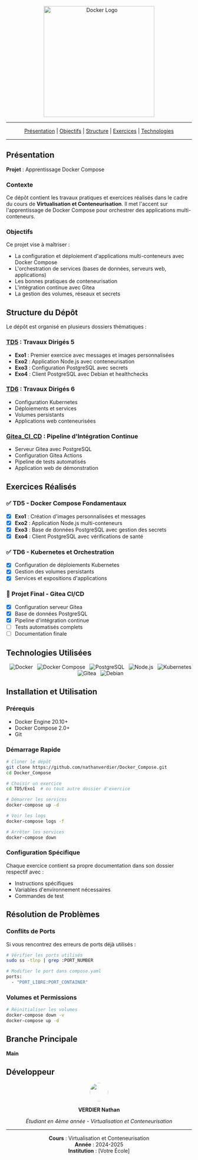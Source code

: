 <div align="center">

 <img src="https://www.docker.com/wp-content/uploads/2023/05/symbol_blue-docker-logo.png" alt="Docker Logo" style="width:300px;">
 
---

[Présentation](#présentation) | [Objectifs](#objectifs) | [Structure](#structure) | [Exercices](#exercices) | [Technologies](#technologies)

</div>

---

## Présentation  

**Projet** : Apprentissage Docker Compose  

### Contexte  

Ce dépôt contient les travaux pratiques et exercices réalisés dans le cadre du cours de **Virtualisation et Conteneurisation**. Il met l'accent sur l'apprentissage de Docker Compose pour orchestrer des applications multi-conteneurs.

### Objectifs  

Ce projet vise à maîtriser :
- La configuration et déploiement d'applications multi-conteneurs avec Docker Compose
- L'orchestration de services (bases de données, serveurs web, applications)
- Les bonnes pratiques de conteneurisation
- L'intégration continue avec Gitea
- La gestion des volumes, réseaux et secrets

## Structure du Dépôt  

Le dépôt est organisé en plusieurs dossiers thématiques :

### [**TD5**](TD5) : **Travaux Dirigés 5**  
- **Exo1** : Premier exercice avec messages et images personnalisées
- **Exo2** : Application Node.js avec conteneurisation
- **Exo3** : Configuration PostgreSQL avec secrets
- **Exo4** : Client PostgreSQL avec Debian et healthchecks

### [**TD6**](TD6) : **Travaux Dirigés 6**  
- Configuration Kubernetes
- Déploiements et services
- Volumes persistants
- Applications web conteneurisées

### [**Gitea_CI_CD**](Gitea_CI_CD) : **Pipeline d'Intégration Continue**  
- Serveur Gitea avec PostgreSQL
- Configuration Gitea Actions
- Pipeline de tests automatisés
- Application web de démonstration

## Exercices Réalisés

### ✅ TD5 - Docker Compose Fondamentaux
- [x] **Exo1** : Création d'images personnalisées et messages
- [x] **Exo2** : Application Node.js multi-conteneurs  
- [x] **Exo3** : Base de données PostgreSQL avec gestion des secrets
- [x] **Exo4** : Client PostgreSQL avec vérifications de santé

### ✅ TD6 - Kubernetes et Orchestration
- [x] Configuration de déploiements Kubernetes
- [x] Gestion des volumes persistants
- [x] Services et expositions d'applications

### 🚧 Projet Final - Gitea CI/CD
- [x] Configuration serveur Gitea
- [x] Base de données PostgreSQL
- [x] Pipeline d'intégration continue
- [ ] Tests automatisés complets
- [ ] Documentation finale

## Technologies Utilisées

<div align="center">

&nbsp; ![Docker](https://img.shields.io/badge/Docker-2496ED?style=for-the-badge&logo=docker&logoColor=white)
&nbsp; ![Docker Compose](https://img.shields.io/badge/Docker%20Compose-2496ED?style=for-the-badge&logo=docker&logoColor=white)
&nbsp; ![PostgreSQL](https://img.shields.io/badge/PostgreSQL-336791?style=for-the-badge&logo=postgresql&logoColor=white)
&nbsp; ![Node.js](https://img.shields.io/badge/Node.js-339933?style=for-the-badge&logo=node.js&logoColor=white)
&nbsp; ![Kubernetes](https://img.shields.io/badge/Kubernetes-326CE5?style=for-the-badge&logo=kubernetes&logoColor=white)
&nbsp; ![Gitea](https://img.shields.io/badge/Gitea-609926?style=for-the-badge&logo=gitea&logoColor=white)
&nbsp; ![Debian](https://img.shields.io/badge/Debian-D70A53?style=for-the-badge&logo=debian&logoColor=white)

</div>

## Installation et Utilisation

### Prérequis
- Docker Engine 20.10+
- Docker Compose 2.0+
- Git

### Démarrage Rapide

```bash
# Cloner le dépôt
git clone https://github.com/nathanverdier/Docker_Compose.git
cd Docker_Compose

# Choisir un exercice
cd TD5/Exo1  # ou tout autre dossier d'exercice

# Démarrer les services
docker-compose up -d

# Voir les logs
docker-compose logs -f

# Arrêter les services
docker-compose down
```

### Configuration Spécifique

Chaque exercice contient sa propre documentation dans son dossier respectif avec :
- Instructions spécifiques
- Variables d'environnement nécessaires
- Commandes de test

## Résolution de Problèmes

### Conflits de Ports
Si vous rencontrez des erreurs de ports déjà utilisés :
```bash
# Vérifier les ports utilisés
sudo ss -tlnp | grep :PORT_NUMBER

# Modifier le port dans compose.yaml
ports:
  - "PORT_LIBRE:PORT_CONTAINER"
```

### Volumes et Permissions
```bash
# Réinitialiser les volumes
docker-compose down -v
docker-compose up -d
```

## Branche Principale  

**Main**  

## Développeur  

<div align="center">  

<a href="https://github.com/nathanverdier">  
<img src="https://avatars.githubusercontent.com/u/nathanverdier" height="50px" style="border-radius: 50%;">  
</a>  

<strong>VERDIER Nathan</strong>  

*Étudiant en 4ème année - Virtualisation et Conteneurisation*

</div>

---

<div align="center">

**Cours** : Virtualisation et Conteneurisation  
**Année** : 2024-2025  
**Institution** : [Votre École]

</div>
